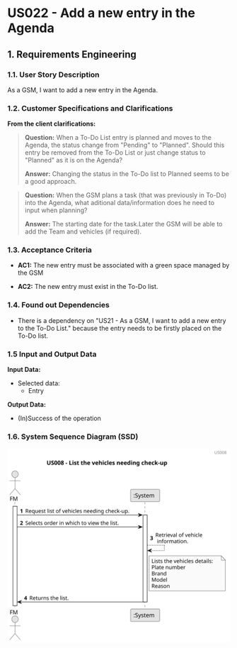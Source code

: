 # US022 - Add a new entry in the Agenda


## 1. Requirements Engineering

### 1.1. User Story Description

As a GSM, I want to add a new entry in the Agenda.

### 1.2. Customer Specifications and Clarifications 

**From the client clarifications:**

> **Question:** When a To-Do List entry is planned and moves to the Agenda, the status change from "Pending" to "Planned". Should this entry be removed from the To-Do List or just change status to "Planned" as it is on the Agenda?
>
> **Answer:** Changing the status in the To-Do list to Planned seems to be a good approach.


> **Question:** When the GSM plans a task (that was previously in To-Do) into the Agenda, what aditional data/information does he need to input when planning?
>
> **Answer:** The starting date for the task.Later the GSM will be able to add the Team and vehicles (if required).

### 1.3. Acceptance Criteria

* **AC1:** The new entry must be associated with a green space managed by the GSM
  
* **AC2:** The new entry must exist in the To-Do list.

### 1.4. Found out Dependencies

* There is a dependency on "US21 - As a GSM, I want to add a new entry to the To-Do List." because the entry needs to be firstly placed on the To-Do list.

### 1.5 Input and Output Data

**Input Data:**


* Selected data:
    * Entry

**Output Data:**

* (In)Success of the operation

### 1.6. System Sequence Diagram (SSD)

![us008](svg/us008-sequence_diagram.svg)


